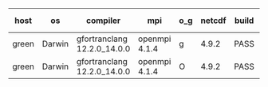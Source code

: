 

| host     | os       | compiler                              | mpi                      | o_g        | netcdf        | build       | u_pass          | u_fail          | s_pass            | s_fail            | e_pass             | e_fail             | nuopc_pass       | nuopc_fail       | artifacts link          |
|----------|----------|---------------------------------------|--------------------------|------------|---------------|-------------|-----------------|-----------------|-------------------|-------------------|--------------------|--------------------|------------------|------------------|-------------------------|
| green | Darwin | gfortranclang 12.2.0_14.0.0 | openmpi 4.1.4  | g | 4.9.2  | PASS | 14090 | 1 | 49 | 0 | 81 | 0 | 0 | 47 | <a href="https://github.com/esmf-org/esmf-test-artifacts/tree/6c51b05213b59c3664a02bcec8a2c92c2337a726/force_performance_failure/gfortranclang/12.2.0_14.0.0/g/openmpi/4.1.4" target="_blank">6c51b05</a> | 
| green | Darwin | gfortranclang 12.2.0_14.0.0 | openmpi 4.1.4  | O | 4.9.2  | PASS | 14090 | 1 | 49 | 0 | 81 | 0 | 0 | 47 | <a href="https://github.com/esmf-org/esmf-test-artifacts/tree/086300df51f05259d2cd35fad920e2d45c4f946b/force_performance_failure/gfortranclang/12.2.0_14.0.0/O/openmpi/4.1.4" target="_blank">086300d</a> | 
